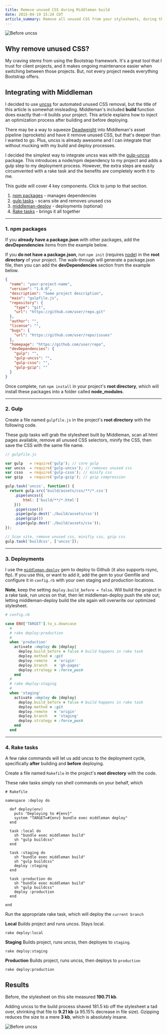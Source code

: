 ```yaml
---
title: Remove unused CSS during Middleman build
date: 2015-04-19 15:24 CDT
article_summary: Remove all unused CSS from your stylesheets, during the build process, before deploying your Middleman site.
---
```


![Before uncss](assets/img/articles/portfolio-before-uncss.jpg)

## Why remove unused CSS?

My craving stems from using the Bootstrap framework. It's a great tool that I trust for client projects, and it makes ongoing maintenance easier when switching between those projects. But, not every project needs everything Bootstrap offers.

## Integrating with Middleman

I decided to use [uncss](https://github.com/giakki/uncss) for automated unused CSS removal, but the title of this article is somewhat misleading. Middleman's included **build** function does exactly that&mdash;it builds your project. This article explains how to inject an optimization process after building and before deploying.

There may be a way to squeeze [Deadweight](https://github.com/imedo/deadweight) into Middleman's asset pipeline (sprockets) and have it remove unused CSS, but that's deeper than I wanted to go. Plus, uncss is already awesome and I can integrate that without mucking with my build and deploy processes.

I decided the simplest way to integrate uncss was with the [gulp-uncss](https://github.com/ben-eb/gulp-uncss) package. This introduces a node/npm dependency to my project and adds a gulp step to my deployment process. However, the extra steps are easily circumvented with a rake task and the benefits are completely worth it to me.

This guide will cover 4 key components. Click to jump to that section.

1. [npm packages](#section-npm) - manages dependencies
1. [gulp tasks](#section-gulp) - scans site and removes unused css
1. [middleman-deploy](#section-deploy) - deployments (optional)
1. [Rake tasks](#section-rake) - brings it all together

---

<a href="section-npm"></a>

### 1. npm packages

If you **already have a package.json** with other packages, add the **devDependencies** items from the example below.

If you **do not have a package.json**, run `npm init` (requires [node](https://nodejs.org/download/)) in the **root directory** of your project. The walk-through will generate a package.json file, then you can add the **devDependencies** section from the example below.

```json
{
  "name": "your-project-name",
  "version": "1.0.0",
  "description": "Some project description",
  "main": "gulpfile.js",
  "repository": {
    "type": "git",
    "url": "https://github.com/user/repo.git"
  },
  "author": "",
  "license": "",
  "bugs": {
    "url": "https://github.com/user/repo/issues"
  },
  "homepage": "https://github.com/user/repo",
  "devDependencies": {
    "gulp": "",
    "gulp-uncss": "",
    "gulp-csso": "",
    "gulp-gzip": ""
  }
}

```

Once complete, run `npm install` in your project's **root directory**, which will install these packages into a folder called **node_modules**.

---

<a href="section-gulp"></a>

### 2. Gulp

Create a file named `gulpfile.js` in the project's **root directory** with the following code.

These gulp tasks will grab the stylesheet built by Middleman, scan all html pages available, remove all unused CSS selectors, minify the CSS, then save the CSS with the same file name. 

```javascript
// gulpfile.js

var gulp   = require('gulp'); // core gulp
var uncss  = require('gulp-uncss'); // removes unused css
var csso   = require('gulp-csso'); // minify css
var gzip   = require('gulp-gzip'); // gzip compression

gulp.task('uncss', function() {
  return gulp.src('build/assets/css/**/*.css')
    .pipe(uncss({
        html: ['build/**/*.html']
    }))
    .pipe(csso())
    .pipe(gulp.dest('./build/assets/css'))
    .pipe(gzip())
    .pipe(gulp.dest('./build/assets/css'));
});

// Scan site, remove unused css, minifiy css, gzip css
gulp.task('buildcss', ['uncss']);


```

---

<a id="section-deploy"></a>

### 3. Deployments

I use the [`middleman-deploy`](https://github.com/middleman-contrib/middleman-deploy) gem to deploy to Github (it also supports rsync, ftp). If you use this, or want to add it, add the gem to your Gemfile and configure it in `config.rb` with your own staging and production locations.

**Note**, keep the setting `deploy.build_before = false`. Will build the project in a rake task, run uncss on that, then let middleman-deploy push the site out; letting middleman-deploy build the site again will overwrite our optimized stylesheet.

```ruby
# config.rb

case ENV['TARGET'].to_s.downcase
  #
  # rake deploy:production
  #
  when 'production'
    activate :deploy do |deploy|
      deploy.build_before = false # build happens in rake task
      deploy.method = :git
      deploy.remote   = 'origin'
      deploy.branch   = 'gh-pages'
      deploy.strategy = :force_push
    end
  #
  # rake deploy:staging
  #
  when 'staging'
    activate :deploy do |deploy|
      deploy.build_before = false # build happens in rake task
      deploy.method = :git
      deploy.remote   = 'origin'
      deploy.branch   = 'staging'
      deploy.strategy = :force_push
    end
  end

```

---

<a id="section-rake"></a>

### 4. Rake tasks

A few rake commands will let us add uncss to the deployment cycle, specifically **after** building and **before** deploying.

Create a file named `Rakefile` in the project's **root directory** with the code.

These rake tasks simply run shell commands on your behalf, which 

```rakefile
# Rakefile

namespace :deploy do
  
  def deploy(env)
    puts "Deploying to #{env}"
    system "TARGET=#{env} bundle exec middleman deploy"
  end

  task :local do
    sh "bundle exec middleman build"
    sh "gulp buildcss"
  end

  task :staging do
    sh "bundle exec middleman build"
    sh "gulp buildcss"
    deploy :staging
  end

  task :production do
    sh "bundle exec middleman build"
    sh "gulp buildcss"
    deploy :production
  end

end

```

Run the appropriate rake task, which will deploy the `current branch`

**Local**
Builds project and runs uncss. Stays local.

```
rake deploy:local
```

**Staging**
Builds project, runs uncss, then deployes to `staging`.

```
rake deploy:staging
```

**Production**
Builds project, runs uncss, then deploys to `production`

```
rake deploy:production
```

## Results

Before, the stylesheet on this site measured **190.71 kb**.

Adding uncss to the build process shaved 181.5 kb off the stylesheet a tad over, shrinking that file to **9.21 kb** (a 95.15% decrease in file size). Gzipping reduces the size to a mere **3 kb**, which is absolutely insane.

![Before uncss](assets/img/articles/portfolio-after-uncss.jpg)
